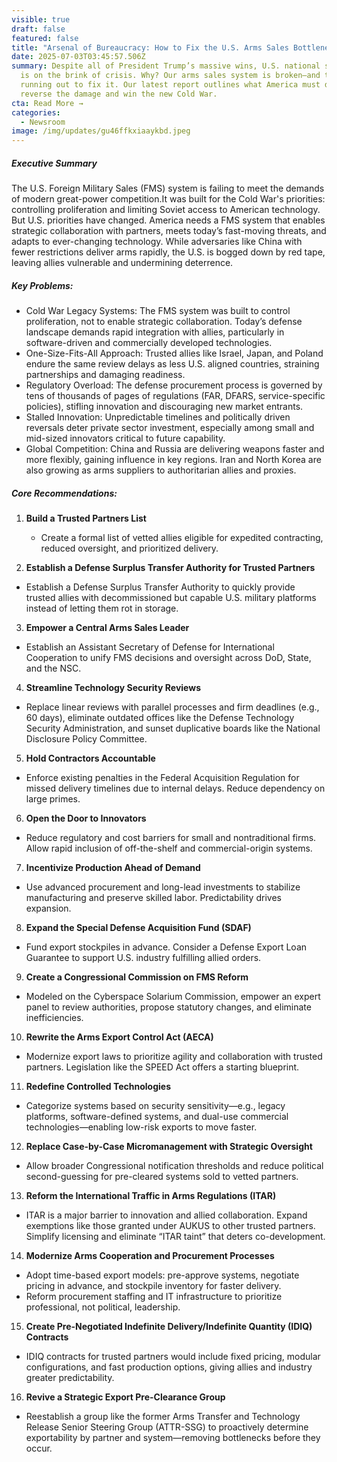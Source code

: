 ```yaml
---
visible: true
draft: false
featured: false
title: "Arsenal of Bureaucracy: How to Fix the U.S. Arms Sales Bottleneck"
date: 2025-07-03T03:45:57.506Z
summary: Despite all of President Trump’s massive wins, U.S. national security
  is on the brink of crisis. Why? Our arms sales system is broken—and time is
  running out to fix it. Our latest report outlines what America must do to
  reverse the damage and win the new Cold War.
cta: Read More →
categories:
  - Newsroom
image: /img/updates/gu46ffkxiaaykbd.jpeg
---
```

##### **Executive Summary**

The U.S. Foreign Military Sales (FMS) system is failing to meet the demands of modern great-power competition.It was built for the Cold War's priorities: controlling proliferation and limiting Soviet access to American technology. But U.S. priorities have changed. America needs a FMS system that enables strategic collaboration with partners, meets today’s fast-moving threats, and adapts to ever-changing technology. While adversaries like China with fewer restrictions deliver arms rapidly, the U.S. is bogged down by red tape, leaving allies vulnerable and undermining deterrence.

##### Key Problems:

* Cold War Legacy Systems: The FMS system was built to control proliferation, not to enable strategic collaboration. Today’s defense landscape demands rapid integration with allies, particularly in software-driven and commercially developed technologies.
* One-Size-Fits-All Approach: Trusted allies like Israel, Japan, and Poland endure the same review delays as less U.S. aligned countries, straining partnerships and damaging readiness.
* Regulatory Overload: The defense procurement process is governed by tens of thousands of pages of regulations (FAR, DFARS, service-specific policies), stifling innovation and discouraging new market entrants.
* Stalled Innovation: Unpredictable timelines and politically driven reversals deter private sector investment, especially among small and mid-sized innovators critical to future capability.
* Global Competition: China and Russia are delivering weapons faster and more flexibly, gaining influence in key regions. Iran and North Korea are also growing as arms suppliers to authoritarian allies and proxies.

##### **Core Recommendations:**

1. **Build a Trusted Partners List**

   * Create a formal list of vetted allies eligible for expedited contracting, reduced oversight, and prioritized delivery. 
2. **Establish a Defense Surplus Transfer Authority for Trusted Partners**

* Establish a Defense Surplus Transfer Authority to quickly provide trusted allies with decommissioned but capable U.S. military platforms instead of letting them rot in storage.

3. **Empower a Central Arms Sales Leader**

* Establish an Assistant Secretary of Defense for International Cooperation to unify FMS decisions and oversight across DoD, State, and the NSC.

4. **Streamline Technology Security Reviews**

* Replace linear reviews with parallel processes and firm deadlines (e.g., 60 days), eliminate outdated offices like the Defense Technology Security Administration, and sunset duplicative boards like the National Disclosure Policy Committee.

5. **Hold Contractors Accountable**

* Enforce existing penalties in the Federal Acquisition Regulation for missed delivery timelines due to internal delays. Reduce dependency on large primes.

6. **Open the Door to Innovators**

* Reduce regulatory and cost barriers for small and nontraditional firms. Allow rapid inclusion of off-the-shelf and commercial-origin systems.

7. **Incentivize Production Ahead of Demand**

* Use advanced procurement and long-lead investments to stabilize manufacturing and preserve skilled labor. Predictability drives expansion.

8. **Expand the Special Defense Acquisition Fund (SDAF)** 

* Fund export stockpiles in advance. Consider a Defense Export Loan Guarantee to support U.S. industry fulfilling allied orders.

9. **Create a Congressional Commission on FMS Reform**

* Modeled on the Cyberspace Solarium Commission, empower an expert panel to review authorities, propose statutory changes, and eliminate inefficiencies.

10. **Rewrite the Arms Export Control Act (AECA)**

* Modernize export laws to prioritize agility and collaboration with trusted partners. Legislation like the SPEED Act offers a starting blueprint.

11. **Redefine Controlled Technologies**

* Categorize systems based on security sensitivity—e.g., legacy platforms, software-defined systems, and dual-use commercial technologies—enabling low-risk exports to move faster.

12. **Replace Case-by-Case Micromanagement with Strategic Oversight**

* Allow broader Congressional notification thresholds and reduce political second-guessing for pre-cleared systems sold to vetted partners.

13. **Reform the International Traffic in Arms Regulations (ITAR)**

* ITAR is a major barrier to innovation and allied collaboration. Expand exemptions like those granted under AUKUS to other trusted partners. Simplify licensing and eliminate “ITAR taint” that deters co-development.

14. **Modernize Arms Cooperation and Procurement Processes**

* Adopt time-based export models: pre-approve systems, negotiate pricing in advance, and stockpile inventory for faster delivery.
* Reform procurement staffing and IT infrastructure to prioritize professional, not political, leadership.

15. **Create Pre-Negotiated Indefinite Delivery/Indefinite Quantity (IDIQ) Contracts**

* IDIQ contracts for trusted partners would include fixed pricing, modular configurations, and fast production options, giving allies and industry greater predictability.

16. **Revive a Strategic Export Pre-Clearance Group**

* Reestablish a group like the former Arms Transfer and Technology Release Senior Steering Group (ATTR-SSG) to proactively determine exportability by partner and system—removing bottlenecks before they occur.